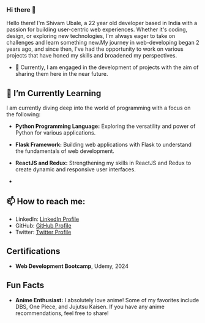 ### Hi there 👋

Hello there! I'm Shivam Ubale, a 22 year old developer based in India with a passion for building user-centric web experiences. Whether it's coding, design, or exploring new technologies, I'm always eager to take on challenges and learn something new.My journey in web-developing began 2 years ago, and since then, I've had the opportunity to work on various projects that have honed my skills and broadened my perspectives.  
- 🔭 Currently, I am engaged in the development of projects with the aim of sharing them here in the near future.

 ## 🌱 I’m Currently Learning
I am currently diving deep into the world of programming with a focus on the following:

- **Python Programming Language:** Exploring the versatility and power of Python for various applications.

- **Flask Framework:** Building web applications with Flask to understand the fundamentals of web development.

- **ReactJS and Redux:** Strengthening my skills in ReactJS and Redux to create dynamic and responsive user interfaces.
- 

## 📫 How to reach me:
- LinkedIn: [LinkedIn Profile](https://www.linkedin.com/in/shivam-ubale-674267252/)
- GitHub: [GitHub Profile](https://github.com/ShivamUbale)
- Twitter: [Twitter Profile](https://twitter.com/ShivamUbale2)

## Certifications
- **Web Development Bootcamp**, Udemy, 2024


## Fun Facts
- **Anime Enthusiast:** I absolutely love anime! Some of my favorites include DBS, One Piece, and Jujutsu Kaisen. If you have any anime recommendations, feel free to share!
